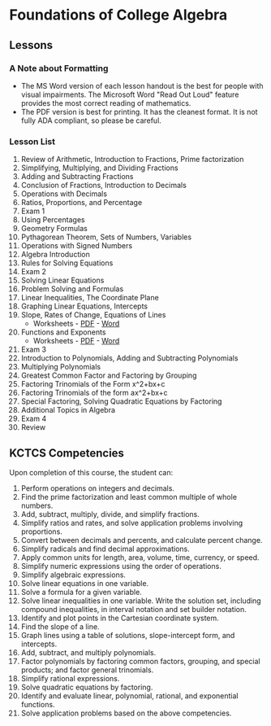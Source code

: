 # Foundations of College Algebra

## Lessons

### A Note about Formatting

*  The MS Word version of each lesson handout is the best for people with visual impairments.
   The Microsoft Word "Read Out Loud" feature provides the most correct reading of mathematics.
*  The PDF version is best for printing. It has the cleanest format.
   It is not fully ADA compliant, so please be careful.

### Lesson List

1. Review of Arithmetic, Introduction to Fractions, Prime factorization
2. Simplifying, Multiplying, and Dividing Fractions
3. Adding and Subtracting Fractions
4. Conclusion of Fractions, Introduction to Decimals
5. Operations with Decimals
6. Ratios, Proportions, and Percentage
7. Exam 1
8. Using Percentages
9. Geometry Formulas
10. Pythagorean Theorem, Sets of Numbers, Variables
11. Operations with Signed Numbers
12. Algebra Introduction    
13. Rules for Solving Equations
14. Exam 2
15. Solving Linear Equations
16. Problem Solving and Formulas
17. Linear Inequalities, The Coordinate Plane
18. Graphing Linear Equations, Intercepts
19. Slope, Rates of Change, Equations of Lines
	* Worksheets - [PDF](Materials/MAT061-19-Lesson19.pdf) - [Word](Materials/MAT061-19-Lesson19.docx)
20. Functions and Exponents
	* Worksheets - [PDF](Materials/MAT061-20-Lesson20.pdf) - [Word](Materials/MAT061-20-Lesson20.docx)
21. Exam 3
22. Introduction to Polynomials, Adding and Subtracting Polynomials
23. Multiplying Polynomials
24. Greatest Common Factor and Factoring by Grouping
25. Factoring Trinomials of the Form x^2+bx+c
26. Factoring Trinomials of the form ax^2+bx+c
27. Special Factoring, Solving Quadratic Equations by Factoring
28. Additional Topics in Algebra
29. Exam 4
30. Review

## KCTCS Competencies
Upon completion of this course, the student can:
1. Perform operations on integers and decimals.
2. Find the prime factorization and least common multiple of whole numbers.
3. Add, subtract, multiply, divide, and simplify fractions.
4. Simplify ratios and rates, and solve application problems involving proportions.
5. Convert between decimals and percents, and calculate percent change.
6. Simplify radicals and find decimal approximations.
7. Apply common units for length, area, volume, time, currency, or speed.
8. Simplify numeric expressions using the order of operations.
9. Simplify algebraic expressions.
10. Solve linear equations in one variable.
11. Solve a formula for a given variable.
12. Solve linear inequalities in one variable. Write the solution set, including compound inequalities, in interval notation and set builder notation.
13. Identify and plot points in the Cartesian coordinate system.
14. Find the slope of a line.
15. Graph lines using a table of solutions, slope-intercept form, and intercepts.
16. Add, subtract, and multiply polynomials.
17. Factor polynomials by factoring common factors, grouping, and special products; and factor general trinomials.
18. Simplify rational expressions.
19. Solve quadratic equations by factoring.
20. Identify and evaluate linear, polynomial, rational, and exponential functions.
21. Solve application problems based on the above competencies.
